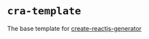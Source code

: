 # `cra-template`

The base template for [create-reactjs-generator](https://github.com/seungdeok/create-reactjs-generator)
